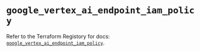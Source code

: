# `google_vertex_ai_endpoint_iam_policy`

Refer to the Terraform Registory for docs: [`google_vertex_ai_endpoint_iam_policy`](https://registry.terraform.io/providers/hashicorp/google-beta/5.29.0/docs/resources/google_vertex_ai_endpoint_iam_policy).
